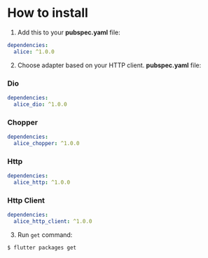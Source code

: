 # How to install

1. Add this to your **pubspec.yaml** file:

```yaml
dependencies:
  alice: ^1.0.0
```

2. Choose adapter based on your HTTP client. **pubspec.yaml** file:

### Dio
```yaml
dependencies:
  alice_dio: ^1.0.0
```

### Chopper
```yaml
dependencies:
  alice_chopper: ^1.0.0
```

### Http
```yaml
dependencies:
  alice_http: ^1.0.0
```

### Http Client
```yaml
dependencies:
  alice_http_client: ^1.0.0
```

3. Run `get` command:
```bash
$ flutter packages get
```